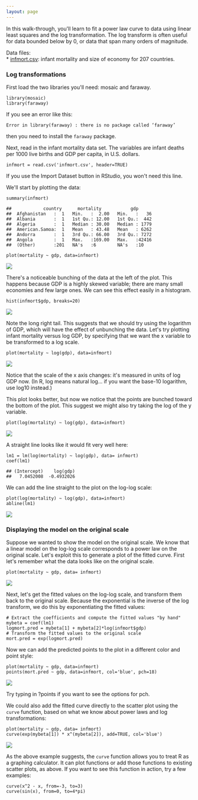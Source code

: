 ```yaml
---
layout: page
---
```


In this walk-through, you'll learn to fit a power law curve to data
using linear least squares and the log transformation. The log transform
is often useful for data bounded below by 0, or data that span many
orders of magnitude.

Data files:  
\* [infmort.csv](infmort.csv): infant mortality and size of economy for
207 countries.

### Log transformations

First load the two libraries you'll need: mosaic and faraway.

    library(mosaic)
    library(faraway)

If you see an error like this:

    Error in library(faraway) : there is no package called ‘faraway’

then you need to install the `faraway` package.

Next, read in the infant mortality data set. The variables are infant
deaths per 1000 live births and GDP per capita, in U.S. dollars.

    infmort = read.csv('infmort.csv', header=TRUE)

If you use the Import Dataset button in RStudio, you won't need this
line.

We'll start by plotting the data:

    summary(infmort)

    ##            country      mortality           gdp       
    ##  Afghanistan   :  1   Min.   :  2.00   Min.   :   36  
    ##  Albania       :  1   1st Qu.: 12.00   1st Qu.:  442  
    ##  Algeria       :  1   Median : 30.00   Median : 1779  
    ##  American.Samoa:  1   Mean   : 43.48   Mean   : 6262  
    ##  Andorra       :  1   3rd Qu.: 66.00   3rd Qu.: 7272  
    ##  Angola        :  1   Max.   :169.00   Max.   :42416  
    ##  (Other)       :201   NA's   :6        NA's   :10

    plot(mortality ~ gdp, data=infmort)

![](infmort_files/figure-markdown_strict/unnamed-chunk-3-1.png)

There's a noticeable bunching of the data at the left of the plot. This
happens because GDP is a highly skewed variable; there are many small
economies and few large ones. We can see this effect easily in a
histogram.

    hist(infmort$gdp, breaks=20)

![](infmort_files/figure-markdown_strict/unnamed-chunk-4-1.png)

Note the long right tail. This suggests that we should try using the
logarithm of GDP, which will have the effect of unbunching the data.
Let's try plotting infant mortality versus log GDP, by specifying that
we want the x variable to be transformed to a log scale.

    plot(mortality ~ log(gdp), data=infmort)

![](infmort_files/figure-markdown_strict/unnamed-chunk-5-1.png)

Notice that the scale of the x axis changes: it's measured in units of
log GDP now. (In R, log means natural log... if you want the base-10
logarithm, use log10 instead.)

This plot looks better, but now we notice that the points are bunched
toward the bottom of the plot. This suggest we might also try taking the
log of the y variable.

    plot(log(mortality) ~ log(gdp), data=infmort)

![](infmort_files/figure-markdown_strict/unnamed-chunk-6-1.png)

A straight line looks like it would fit very well here:

    lm1 = lm(log(mortality) ~ log(gdp), data= infmort)
    coef(lm1)

    ## (Intercept)    log(gdp) 
    ##   7.0452008  -0.4932026

We can add the line straight to the plot on the log-log scale:

    plot(log(mortality) ~ log(gdp), data=infmort)
    abline(lm1)

![](infmort_files/figure-markdown_strict/unnamed-chunk-8-1.png)

### Displaying the model on the original scale

Suppose we wanted to show the model on the original scale. We know that
a linear model on the log-log scale corresponds to a power law on the
original scale. Let's exploit this to generate a plot of the fitted
curve. First let's remember what the data looks like on the original
scale.

    plot(mortality ~ gdp, data= infmort)

![](infmort_files/figure-markdown_strict/unnamed-chunk-9-1.png)

Next, let's get the fitted values on the log-log scale, and transform
them back to the original scale. Because the exponential is the inverse
of the log transform, we do this by exponentiating the fitted values:

    # Extract the coefficients and compute the fitted values "by hand"
    mybeta = coef(lm1)
    logmort.pred = mybeta[1] + mybeta[2]*log(infmort$gdp)
    # Transform the fitted values to the original scale
    mort.pred = exp(logmort.pred)

Now we can add the predicted points to the plot in a different color and
point style:

    plot(mortality ~ gdp, data=infmort)
    points(mort.pred ~ gdp, data=infmort, col='blue', pch=18)

![](infmort_files/figure-markdown_strict/unnamed-chunk-11-1.png)

Try typing in ?points if you want to see the options for pch.

We could also add the fitted curve directly to the scatter plot using
the `curve` function, based on what we know about power laws and log
transformations:

    plot(mortality ~ gdp, data= infmort)
    curve(exp(mybeta[1]) * x^(mybeta[2]), add=TRUE, col='blue')

![](infmort_files/figure-markdown_strict/unnamed-chunk-12-1.png)

As the above example suggests, the `curve` function allows you to treat
R as a graphing calculator. It can plot functions or add those functions
to existing scatter plots, as above. If you want to see this function in
action, try a few examples:

    curve(x^2 - x, from=-3, to=3)
    curve(sin(x), from=0, to=4*pi)
